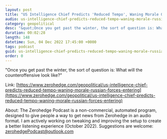 ```yaml
---
layout: post
title: "US Intelligence Chief Predicts 'Reduced Tempo', Waning Morale Of Russian Forces Entering Winter"
audio: us-intelligence-chief-predicts-reduced-tempo-waning-morale-russian-forces-entering-0
category: geopolitical
desc: "&quot;Once you get past the winter, the sort of question is: What will the counteroffensive look like?&quot;"
duration: 00:02:28
length: 148
datetime: Sun, 04 Dec 2022 17:45:00 +0000
tags: podcast
guid: us-intelligence-chief-predicts-reduced-tempo-waning-morale-russian-forces-entering-0
order: 0
---
```

&quot;Once you get past the winter, the sort of question is: What will the counteroffensive look like?&quot;

Link: [https://www.zerohedge.com/geopolitical/us-intelligence-chief-predicts-reduced-tempo-waning-morale-russian-forces-entering](https://www.zerohedge.com/geopolitical/us-intelligence-chief-predicts-reduced-tempo-waning-morale-russian-forces-entering)

About: The Zerohedge Podcast is a non-commercial, automated program, designed to give people a way to get news from Zerohedge in an audio format.  I am actively working on tweaking and improving the setup to create a better listening experience (October 2022).  Suggestions are welcome: [zerohedgePodcast@outlook.com](mailto:zerohedgePodcast@outlook.com)